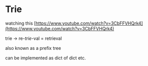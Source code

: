 # Trie

watching this [https://www.youtube.com/watch?v=3CbFFVHQrk4](https://www.youtube.com/watch?v=3CbFFVHQrk4)

trie → re-*trie*-val = retrieval 

also known as a prefix tree

can be implemented as dict of dict etc.